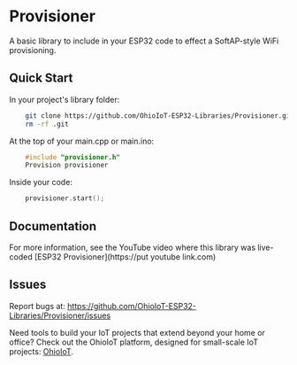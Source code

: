# Provisioner
A basic library to include in your ESP32 code to effect a SoftAP-style WiFi provisioning.


## Quick Start
In your project's library folder:
```bash
    git clone https://github.com/OhioIoT-ESP32-Libraries/Provisioner.git
    rm -rf .git
```
At the top of your main.cpp or main.ino:
```cpp
    #include "provisioner.h"
    Provision provisioner
```
Inside your code:
```cpp
    provisioner.start();
```

## Documentation
For more information, see the YouTube video where this library was live-coded [ESP32 Provisioner](https://put youtube link.com)

## Issues
Report bugs at: <https://github.com/OhioIoT-ESP32-Libraries/Provisioner/issues>


Need tools to build your IoT projects that extend beyond your home or office?  Check out the OhioIoT platform, designed for small-scale IoT projects: [OhioIoT](https://ohioiot.com).